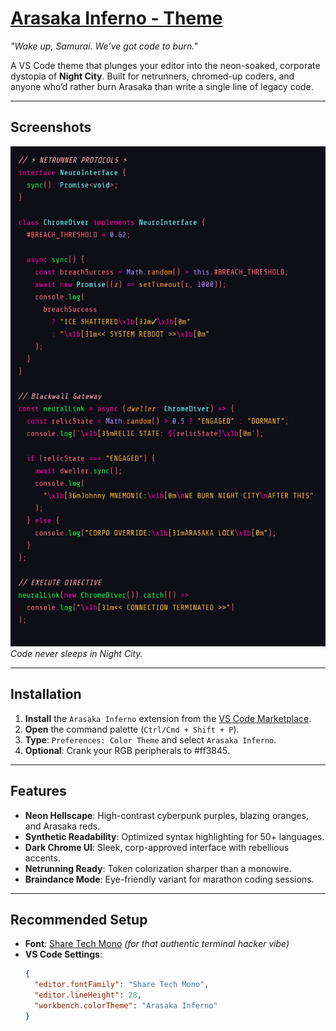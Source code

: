 # [Arasaka Inferno - Theme](https://marketplace.visualstudio.com/items?itemName=puszkarek.arasaka-inferno-vscode-theme)

_"Wake up, Samurai. We’ve got code to burn."_

A VS Code theme that plunges your editor into the neon-soaked, corporate dystopia of **Night City**. Built for netrunners, chromed-up coders, and anyone who’d rather burn Arasaka than write a single line of legacy code.

---

## Screenshots

![Syntax Example](assets/syntax-example.png)  
_Code never sleeps in Night City._

---

## Installation

1. **Install** the `Arasaka Inferno` extension from the [VS Code Marketplace](https://marketplace.visualstudio.com/).
2. **Open** the command palette (`Ctrl/Cmd + Shift + P`).
3. **Type**: `Preferences: Color Theme` and select `Arasaka Inferno`.
4. **Optional**: Crank your RGB peripherals to #ff3845.

---

## Features

- **Neon Hellscape**: High-contrast cyberpunk purples, blazing oranges, and Arasaka reds.
- **Synthetic Readability**: Optimized syntax highlighting for 50+ languages.
- **Dark Chrome UI**: Sleek, corp-approved interface with rebellious accents.
- **Netrunning Ready**: Token colorization sharper than a monowire.
- **Braindance Mode**: Eye-friendly variant for marathon coding sessions.

---

## Recommended Setup

- **Font**: [Share Tech Mono](https://fonts.google.com/specimen/Share+Tech+Mono?query=share+tech) _(for that authentic terminal hacker vibe)_
- **VS Code Settings**:
  ```json
  {
    "editor.fontFamily": "Share Tech Mono",
    "editor.lineHeight": 28,
    "workbench.colorTheme": "Arasaka Inferno"
  }
  ```
